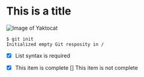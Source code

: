 # This is a title
![Image of Yaktocat](https://octodex.github.com/images/yaktocat.png)
```
$ git init
Initialized empty Git resposity in /
```

-[x] List syntax is required
-[x] This item is complete
 []  This item is not complete
 
